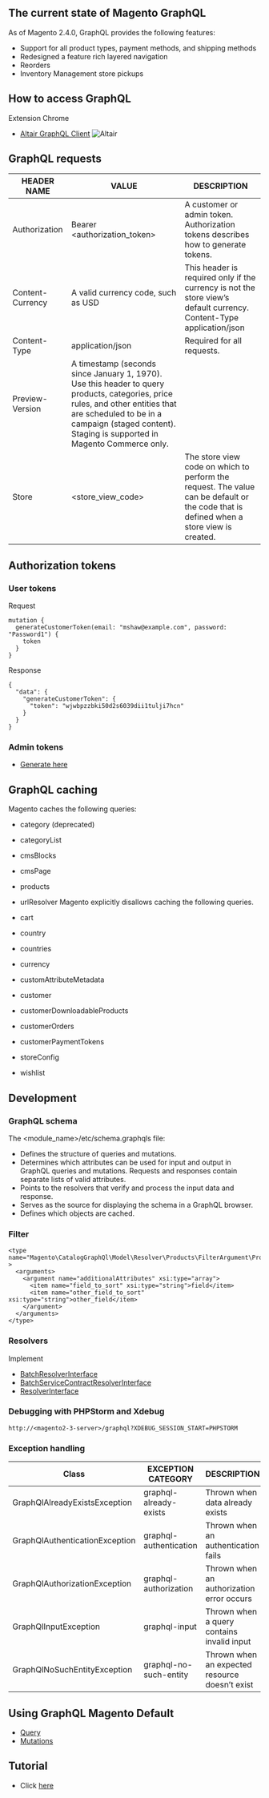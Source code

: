 ## The current state of Magento GraphQL
As of Magento 2.4.0, GraphQL provides the following features:

- Support for all product types, payment methods, and shipping methods
- Redesigned a feature rich layered navigation
- Reorders
- Inventory Management store pickups

## How to access GraphQL
Extension Chrome
- [ Altair GraphQL Client](https://chrome.google.com/webstore/detail/altair-graphql-client/flnheeellpciglgpaodhkhmapeljopja)
![Altair](https://devdocs.magento.com/guides/v2.4/graphql/images/graphql-browser.png)

## GraphQL requests

| HEADER NAME      | VALUE                                                                                                                                                                                                                               | DESCRIPTION                                                                                                                                |
|------------------|-------------------------------------------------------------------------------------------------------------------------------------------------------------------------------------------------------------------------------------|--------------------------------------------------------------------------------------------------------------------------------------------|
| Authorization    | Bearer <authorization_token>                                                                                                                                                                                                        | A customer or admin token.   Authorization tokens  describes how to generate tokens.                                                       |
| Content-Currency | A valid currency code, such as   USD                                                                                                                                                                                                | This header is required only if the currency is not the store view’s default currency. Content-Type application/json                       |
| Content-Type     | application/json                                                                                                                                                                                                                    | Required for all requests.                                                                                                                 |
| Preview-Version  | A timestamp (seconds since January 1, 1970). Use this header to query products, categories, price rules, and other entities that are scheduled to be in a campaign (staged content). Staging is supported in Magento Commerce only. |                                                                                                                                            |
| Store            | <store_view_code>                                                                                                                                                                                                                   | The store view code on which to perform the request. The value can be   default  or the code that is defined when a store view is created. |

## Authorization tokens
### User tokens
Request
```
mutation {
  generateCustomerToken(email: "mshaw@example.com", password: "Password1") {
    token
  }
}
```

Response
```
{
  "data": {
    "generateCustomerToken": {
      "token": "wjwbpzzbki50d2s6039dii1tulji7hcn"
    }
  }
}
```

### Admin tokens
- [Generate here](https://devdocs.magento.com/guides/v2.4/rest/tutorials/prerequisite-tasks/create-admin-token.html)

## GraphQL caching
Magento caches the following queries:

- category (deprecated)
- categoryList
- cmsBlocks
- cmsPage
- products
- urlResolver
Magento explicitly disallows caching the following queries.

- cart
- country
- countries
- currency
- customAttributeMetadata
- customer
- customerDownloadableProducts
- customerOrders
- customerPaymentTokens
- storeConfig
- wishlist

## Development 
### GraphQL schema
The <module_name>/etc/schema.graphqls file:

- Defines the structure of queries and mutations.
- Determines which attributes can be used for input and output in GraphQL queries and mutations. Requests and responses contain separate lists of valid attributes.
- Points to the resolvers that verify and process the input data and response.
- Serves as the source for displaying the schema in a GraphQL browser.
- Defines which objects are cached.
### Filter
```
<type name="Magento\CatalogGraphQl\Model\Resolver\Products\FilterArgument\ProductEntityAttributesForAst" >
  <arguments>
    <argument name="additionalAttributes" xsi:type="array">
      <item name="field_to_sort" xsi:type="string">field</item>
      <item name="other_field_to_sort" xsi:type="string">other_field</item>
    </argument>
  </arguments>
</type>

```

### Resolvers
Implement 
- [BatchResolverInterface](https://github.com/magento/magento2/blob/2.4/lib/internal/Magento/Framework/GraphQl/Query/Resolver/BatchResolverInterface.php)
- [BatchServiceContractResolverInterface](https://github.com/magento/magento2/blob/2.4/lib/internal/Magento/Framework/GraphQl/Query/Resolver/BatchServiceContractResolverInterface.php)
- [ResolverInterface](https://github.com/magento/magento2/blob/2.4/lib/internal/Magento/Framework/GraphQl/Query/ResolverInterface.php)

### Debugging with PHPStorm and Xdebug

```
http://<magento2-3-server>/graphql?XDEBUG_SESSION_START=PHPSTORM
```

### Exception handling
| Class                          | EXCEPTION CATEGORY     | DESCRIPTION                                    |
|--------------------------------|------------------------|------------------------------------------------|
| GraphQlAlreadyExistsException  | graphql-already-exists | Thrown when data already exists                |
| GraphQlAuthenticationException | graphql-authentication | Thrown when an authentication fails            |
| GraphQlAuthorizationException  | graphql-authorization  | Thrown when an authorization error occurs      |
| GraphQlInputException          | graphql-input          | Thrown when a query contains invalid input     |
| GraphQlNoSuchEntityException   | graphql-no-such-entity | Thrown when an expected resource doesn’t exist |

## Using GraphQL Magento Default
- [Query](https://devdocs.magento.com/guides/v2.4/graphql/queries/index.html)
- [Mutations](https://devdocs.magento.com/guides/v2.4/graphql/mutations/index.html)

## Tutorial 
- Click [here](https://devdocs.magento.com/guides/v2.4/graphql/tutorials/checkout/index.html) 
